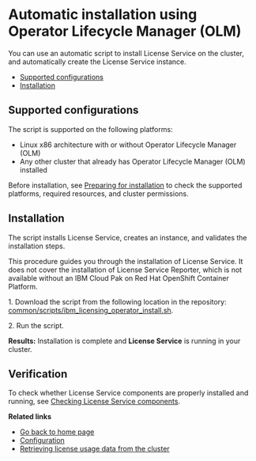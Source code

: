 
# Automatic installation using Operator Lifecycle Manager (OLM)

You can use an automatic script to install License Service on the cluster, and automatically create the License Service instance.

- [Supported configurations](#supported-configurations)
- [Installation](#installation)

## Supported configurations

The script is supported on the following platforms:

- Linux x86 architecture with or without Operator Lifecycle Manager (OLM)
- Any other cluster that already has Operator Lifecycle Manager (OLM) installed

Before installation, see [Preparing for installation](Preparing_for_installation.md) to check the supported platforms, required resources, and cluster permissions.

## Installation

The script installs License Service, creates an instance, and validates the installation steps.

This procedure guides you through the installation of License Service. It does not cover the installation of License Service Reporter, which is not available without an IBM Cloud Pak on Red Hat OpenShift Container Platform.

1\. Download the script from the following location in the repository:
[common/scripts/ibm_licensing_operator_install.sh](/common/scripts/ibm_licensing_operator_install.sh).

2\. Run the script.

**Results:**
Installation is complete and **License Service** is running in your cluster. 

## Verification
To check whether License Service components are properly installed and running, see [Checking License Service components](Configuration.md#checking-license-service-components).

<b>Related links</b>

- [Go back to home page](../License_Service_main.md#documentation)
- [Configuration](Configuration.md)
- [Retrieving license usage data from the cluster](Retrieving_data.md)
